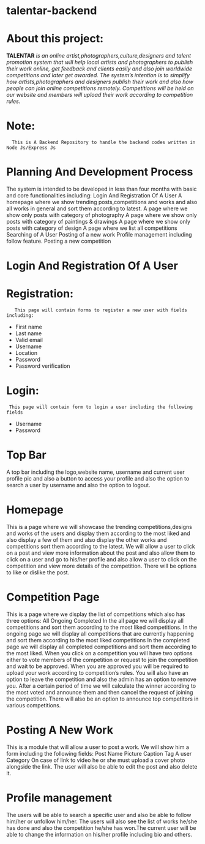 # talentar-backend
# About this project:

**TALENTAR** _is an online artist,photographers,culture,designers and talent promotion system that will help local artists and photographers to publish their work online, get feedback and clients easily and also join worldwide competitions and later get awarded. The system’s intention is to simplify how artists,photographers and designers publish their work and also how people can join online competitions remotely. Competitions will be held on our website and members will upload their work according to competition rules._

# Note:
      This is A Backend Repository to handle the backend codes written in Node Js/Express Js
# Planning And Development Process
The system is intended to be developed in less than four months with basic and core functionalities including:
Login And Registration Of A User
A homepage where we show trending posts,competitions and works and also all works in general and sort them according to latest.
A page where we show only posts with category of  photography
A page where we show only posts with category of  paintings & drawings
A page where we show only posts with category of design
A page where we list all competitions
Searching of A User
Posting of a new work
Profile management including follow feature.
Posting a new competition


#                  Login And Registration Of A User
# Registration:
       This page will contain forms to register a new user with fields including: 
- First name
- Last name
- Valid email
- Username
- Location
- Password
- Password verification
# Login:
     This page will contain form to login a user including the following fields
- Username
- Password

# Top Bar
   A top bar including the logo,website name, username and current user profile pic and also a button to access your profile and also the option to search a user by username and also the option to logout.
    
# Homepage
This is a page where we will showcase the trending competitions,designs and works of the users and display them according to the most liked and also display a few of them and also display the other works and competitions sort them according to the latest. We will allow a user to click on a post and view more information about the post and also allow them to click on a user and go to his/her profile and also allow a user to click on the competition and view more details of the competition. There will be options to like or dislike the post.

# Competition Page
This is a page where we display the list of competitions which also has three options:
All
Ongoing
Completed
  In the all page we will display all competitions and sort them according to the most liked competitions.
In the ongoing page we will display all competitions that are currently happening and sort them according to the most liked competitions
In the completed page we will display all completed competitions and sort them according to the most liked.
When you click on a competition you will have two options either to vote members of the competition or request to join the competition and wait to be approved.
When you are approved you will be required to upload your work according to competition’s rules.
You will also have an option to leave the competition and also the admin has an option to remove you.
After a certain period of time we will calculate the winner according to the most voted and announce them and then cancel the request of joining the competition.
There will also be an option to announce top competitors in various competitions.

#    Posting A New Work
This is a module that will allow a user to post a work. We will show him a form including the following fields:
Post Name
Picture
Caption
Tag A user
Category
On case of link to video he or she must upload a cover photo alongside the link.
The user will also be able to edit the post and also delete it.

 #  Profile management
The users will be able to search a specific user and also be able to follow him/her or unfollow him/her. The users will also see the list of works he/she has done and also the competition he/she has won.The current user will be able to change the information on his/her profile including bio and others.
